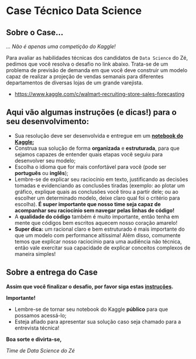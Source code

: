 # Case Técnico Data Science

## Sobre o Case...
*... Não é apenas uma competição do Kaggle!* 

Para avaliar as habilidades técnicas dos candidatos de `Data Science` do Zé, pedimos que você resolva o desafio no link abaixo. Trata-se de um problema de previsão de demanda em que você deve construir um modelo capaz de realizar a projeção de vendas semanais para diferentes departamentos de diversas lojas de um grande varejista.
* https://www.kaggle.com/c/walmart-recruiting-store-sales-forecasting

## Aqui vão algumas instruções (e dicas!) para o seu desenvolvimento:
* Sua resolução deve ser desenvolvida e entregue em um **[notebook do Kaggle](https://www.kaggle.com/docs/kernels);**
* Construa sua solução de forma **organizada** e **estruturada**, para que sejamos capazes de entender quais etapas você seguiu para desenvolver seu modelo;
* Escolha o idioma que for mais confortável para você (pode ser **português** ou **inglês**);
* Lembre-se de explicar seu raciocínio em texto, justificando as decisões tomadas e evidenciando as conclusões tiradas (exemplo: ao plotar um gráfico, explique quais as conclusões você tirou a partir dele; ou ao escolher um determinado modelo, deixe claro qual foi o critério para escolha). **É super importante que nosso time seja capaz de acompanhar seu raciocínio sem navegar pelas linhas de código!**
* A **qualidade do código** também é muito importante, então tenha em mente que códigos bem escritos aquecem nosso coração amarelo!
* **Super dica:** um racional claro e bem estruturado é mais importante do que um modelo com performance altíssima! Além disso, comumente temos que explicar nosso raciocínio para uma audiência não técnica, então vale exercitar sua capacidade de explicar conceitos complexos de maneira simples!

## Sobre a entrega do Case
**Assim que você finalizar o desafio, por favor siga estas [instruções](https://github.com/ZXVentures/ze-code-challenges#how-to-deliver).**

**Importante!**
* Lembre-se de tornar seu notebook do Kaggle **público** para que possamos acessá-lo;
* Esteja afiado para apresentar sua solução caso seja chamado para a entrevista técnica!

**Boa sorte e divirta-se,**

*Time de Data Science do Zé*
